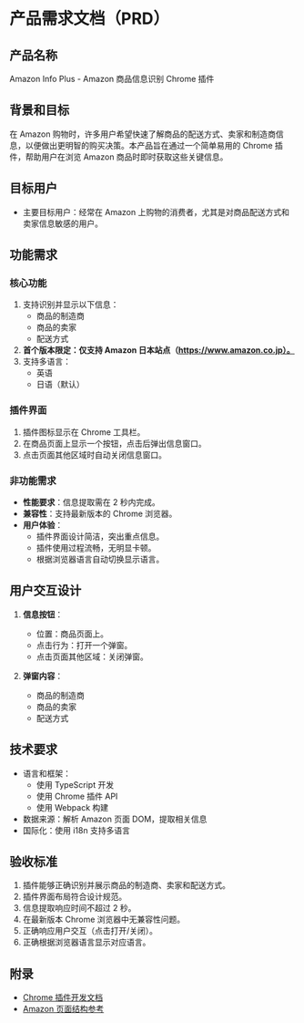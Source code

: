 # 产品需求文档（PRD）

## 产品名称
Amazon Info Plus - Amazon 商品信息识别 Chrome 插件

## 背景和目标
在 Amazon 购物时，许多用户希望快速了解商品的配送方式、卖家和制造商信息，以便做出更明智的购买决策。本产品旨在通过一个简单易用的 Chrome 插件，帮助用户在浏览 Amazon 商品时即时获取这些关键信息。

## 目标用户
- 主要目标用户：经常在 Amazon 上购物的消费者，尤其是对商品配送方式和卖家信息敏感的用户。

## 功能需求
### 核心功能
1. 支持识别并显示以下信息：
   - 商品的制造商
   - 商品的卖家
   - 配送方式
2. **首个版本限定：仅支持 Amazon 日本站点（https://www.amazon.co.jp）。**
3. 支持多语言：
   - 英语
   - 日语（默认）

### 插件界面
1. 插件图标显示在 Chrome 工具栏。
2. 在商品页面上显示一个按钮，点击后弹出信息窗口。
3. 点击页面其他区域时自动关闭信息窗口。

### 非功能需求
- **性能要求**：信息提取需在 2 秒内完成。
- **兼容性**：支持最新版本的 Chrome 浏览器。
- **用户体验**：
  - 插件界面设计简洁，突出重点信息。
  - 插件使用过程流畅，无明显卡顿。
  - 根据浏览器语言自动切换显示语言。

## 用户交互设计
1. **信息按钮**：
   - 位置：商品页面上。
   - 点击行为：打开一个弹窗。
   - 点击页面其他区域：关闭弹窗。

2. **弹窗内容**：
   - 商品的制造商
   - 商品的卖家
   - 配送方式

## 技术要求
- 语言和框架：
  - 使用 TypeScript 开发
  - 使用 Chrome 插件 API
  - 使用 Webpack 构建
- 数据来源：解析 Amazon 页面 DOM，提取相关信息
- 国际化：使用 i18n 支持多语言

## 验收标准
1. 插件能够正确识别并展示商品的制造商、卖家和配送方式。
2. 插件界面布局符合设计规范。
3. 信息提取响应时间不超过 2 秒。
4. 在最新版本 Chrome 浏览器中无兼容性问题。
5. 正确响应用户交互（点击打开/关闭）。
6. 正确根据浏览器语言显示对应语言。

## 附录
- [Chrome 插件开发文档](https://developer.chrome.com/docs/extensions/)
- [Amazon 页面结构参考](https://www.amazon.co.jp)
